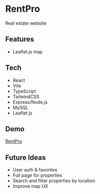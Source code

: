 # RentPro
Real estate website

## Features
- Leaflet.js map

## Tech
- React
- Vite
- TypeScript
- TailwindCSS
- Express/Node.js
- MySQL
- Leaflet.js

## Demo
[RentPro](https://react-real-estate-tau.vercel.app)

## Future Ideas
- User auth & favorites
- Full page for properties
- Search and filter properties by location
- Improve map UX
